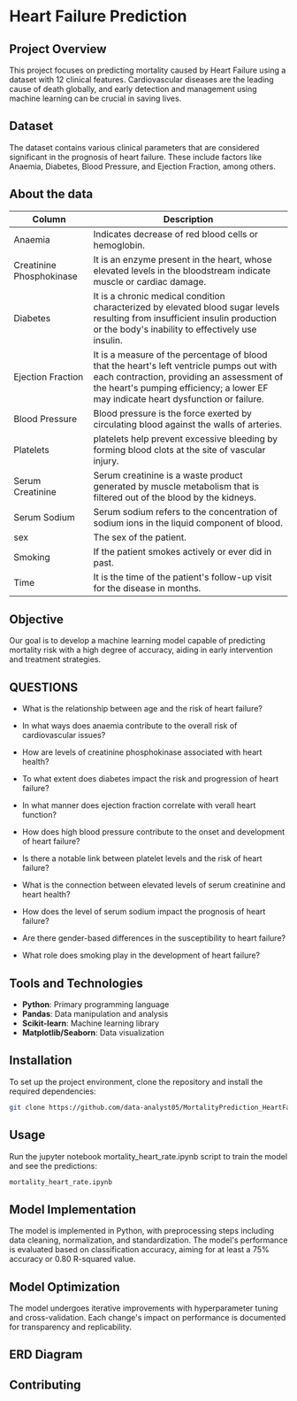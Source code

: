 # Heart Failure Prediction

## Project Overview
This project focuses on predicting mortality caused by Heart Failure using a dataset with 12 clinical features. Cardiovascular diseases are the leading cause of death globally, and early detection and management using machine learning can be crucial in saving lives.

## Dataset
The dataset contains various clinical parameters that are considered significant in the prognosis of heart failure. These include factors like Anaemia, Diabetes, Blood Pressure, and Ejection Fraction, among others.

## About the data

| Column | Description |
|---|---|
| Anaemia | Indicates decrease of red blood cells or hemoglobin. |
| Creatinine Phosphokinase | It is an enzyme present in the heart, whose elevated levels in the bloodstream indicate muscle or cardiac damage. |
| Diabetes | It is a chronic medical condition characterized by elevated blood sugar levels resulting from insufficient insulin production or the body's inability to effectively use insulin. |
| Ejection Fraction | It is a measure of the percentage of blood that the heart's left ventricle pumps out with each contraction, providing an assessment of the heart's pumping efficiency; a lower EF may indicate heart dysfunction or failure. |
| Blood Pressure | Blood pressure is the force exerted by circulating blood against the walls of arteries. |
| Platelets | platelets help prevent excessive bleeding by forming blood clots at the site of vascular injury. |
| Serum Creatinine | Serum creatinine is a waste product generated by muscle metabolism that is filtered out of the blood by the kidneys. |
|Serum Sodium | Serum sodium refers to the concentration of sodium ions in the liquid component of blood. |
| sex | The sex of the patient. |
| Smoking | If the patient smokes actively or ever did in past. |
| Time | It is the time of the patient's follow-up visit for the disease in months. |


## Objective
Our goal is to develop a machine learning model capable of predicting mortality risk with a high degree of accuracy, aiding in early intervention and treatment strategies.

## QUESTIONS

- What is the relationship between age and the risk of heart failure?

- In what ways does anaemia contribute to the overall risk of cardiovascular issues?

- How are levels of creatinine phosphokinase associated with heart health?

- To what extent does diabetes impact the risk and progression of heart failure?

- In what manner does ejection fraction correlate with verall heart function?

- How does high blood pressure contribute to the onset and development of heart failure?

- Is there a notable link between platelet levels and the risk of heart failure?

- What is the connection between elevated levels of serum creatinine and heart health?

- How does the level of serum sodium impact the prognosis of heart failure?

- Are there gender-based differences in the susceptibility to heart failure?

- What role does smoking play in the development of heart failure?

## Tools and Technologies
- **Python**: Primary programming language
- **Pandas**: Data manipulation and analysis
- **Scikit-learn**: Machine learning library
- **Matplotlib/Seaborn**: Data visualization

## Installation
To set up the project environment, clone the repository and install the required dependencies:

```bash
git clone https://github.com/data-analyst05/MortalityPrediction_HeartFailure.git
```

## Usage
Run the jupyter notebook mortality_heart_rate.ipynb script to train the model and see the predictions:

```bash
mortality_heart_rate.ipynb
```

## Model Implementation
The model is implemented in Python, with preprocessing steps including data cleaning, normalization, and standardization. The model's performance is evaluated based on classification accuracy, aiming for at least a 75% accuracy or 0.80 R-squared value.

## Model Optimization
The model undergoes iterative improvements with hyperparameter tuning and cross-validation. Each change's impact on performance is documented for transparency and replicability.

## ERD Diagram

## Contributing



